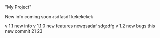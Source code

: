 "My Project"
 
New info coming soon
asdfasdf
kekekekek

v 1.1 new info
v 1.1.0 new features
newqsadaf
sdgsdfg
v 1.2 new bugs
this new commit
21 23